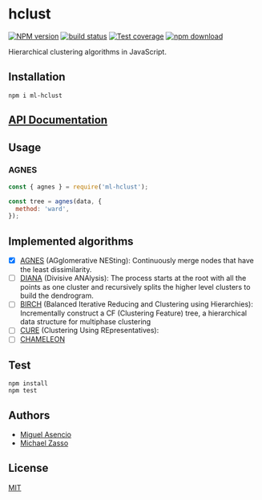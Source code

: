 # hclust

[![NPM version][npm-image]][npm-url]
[![build status][ci-image]][ci-url]
[![Test coverage][codecov-image]][codecov-url]
[![npm download][download-image]][download-url]

Hierarchical clustering algorithms in JavaScript.

## Installation

`npm i ml-hclust`

## [API Documentation](https://mljs.github.io/hclust/)

## Usage

### AGNES

```js
const { agnes } = require('ml-hclust');

const tree = agnes(data, {
  method: 'ward',
});
```

## Implemented algorithms

- [x] [AGNES](http://dx.doi.org/10.1002/9780470316801.ch5) (AGglomerative NESting): Continuously merge nodes that have the least dissimilarity.
- [ ] [DIANA](http://eu.wiley.com/WileyCDA/WileyTitle/productCd-0470276800.html) (Divisive ANAlysis): The process starts at the root with all the points as one cluster and recursively splits the higher level clusters to build the dendrogram.
- [ ] [BIRCH](http://www.cs.sfu.ca/CourseCentral/459/han/papers/zhang96.pdf) (Balanced Iterative Reducing and Clustering using Hierarchies): Incrementally construct a CF (Clustering Feature) tree, a hierarchical data structure for multiphase clustering
- [ ] [CURE](http://www.cs.bu.edu/fac/gkollios/ada05/LectNotes/guha98cure.pdf) (Clustering Using REpresentatives):
- [ ] [CHAMELEON](http://www.google.ch/url?sa=t&rct=j&q=&esrc=s&source=web&cd=1&ved=0CCQQFjAAahUKEwj6t4n_sZbGAhXDaxQKHXCLCmQ&url=http%3A%2F%2Fglaros.dtc.umn.edu%2Fgkhome%2Ffetch%2Fpapers%2FchameleonCOMPUTER99.pdf&ei=kDqBVfqvKsPXUfCWqqAG&usg=AFQjCNEYcGqCxN5N_GlP4Z__UF09aHegQg&sig2=9JkxZ5VS7iDbiJT-imX5Pg&bvm=bv.96041959,d.d24&cad=rja)

## Test

```console
npm install
npm test
```

## Authors

- [Miguel Asencio](https://github.com/maasencioh)
- [Michael Zasso](https://github.com/targos)

## License

[MIT](./LICENSE)

[npm-image]: https://img.shields.io/npm/v/ml-hclust.svg
[npm-url]: https://npmjs.org/package/ml-hclust
[codecov-image]: https://img.shields.io/codecov/c/github/mljs/hclust.svg
[codecov-url]: https://codecov.io/gh/mljs/hclust
[ci-image]: https://github.com/mljs/hclust/workflows/Node.js%20CI/badge.svg?branch=master
[ci-url]: https://github.com/mljs/hclust/actions?query=workflow%3A%22Node.js+CI%22
[download-image]: https://img.shields.io/npm/dm/ml-hclust.svg
[download-url]: https://npmjs.org/package/ml-hclust
